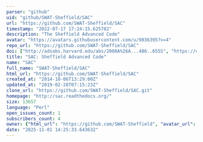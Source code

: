 ```yaml
---
parser: "github"
uid: "github/SWAT-Sheffield/SAC"
url: "https://github.com/SWAT-Sheffield/SAC"
timestamp: "2022-07-17 17:24:15.625782"
description: "The Sheffield Advanced Code"
avatar: "https://avatars.githubusercontent.com/u/9036395?v=4"
repo_url: "https://github.com/SWAT-Sheffield/SAC"
doi: ["http://adsabs.harvard.edu/abs/2008A%26A...486..655S", "https://ui.adsabs.harvard.edu/abs/2013ascl.soft06001G/abstract"]
title: "SAC: Sheffield Advanced Code"
name: "SAC"
full_name: "SWAT-Sheffield/SAC"
html_url: "https://github.com/SWAT-Sheffield/SAC"
created_at: "2014-10-06T13:29:00Z"
updated_at: "2019-02-28T07:15:23Z"
clone_url: "https://github.com/SWAT-Sheffield/SAC.git"
homepage: "http://sac.readthedocs.org/"
size: 13657
language: "Perl"
open_issues_count: 1
subscribers_count: 4
owner: {"html_url": "https://github.com/SWAT-Sheffield", "avatar_url": "https://avatars.githubusercontent.com/u/9036395?v=4", "login": "SWAT-Sheffield", "type": "Organization"}
date: "2025-11-01 14:25:33.643632"
---
```

